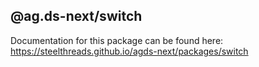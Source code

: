 ## @ag.ds-next/switch

Documentation for this package can be found here: https://steelthreads.github.io/agds-next/packages/switch
